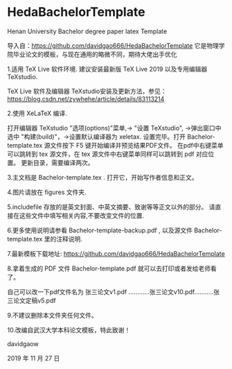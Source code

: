 # HedaBachelorTemplate
Henan University Bachelor degree paper latex Template

导入自：https://github.com/davidgao666/HedaBachelorTemplate
它是物理学院毕业论文的模板，与现在通用的略微不同，期待大佬出手优化

1.适用 TeX Live 软件环境. 建议安装最新版 TeX Live 2019 以及专用编辑器 TeXstudio.

  TeX Live 软件及编辑器 TeXstudio安装及更新方法，参见：https://blog.csdn.net/zywhehe/article/details/83113214

2.使用 XeLaTeX 编译.  

  打开编辑器 TeXstudio "选项(options)"菜单,-> "设置 TeXstudio", ->弹出窗口中选中 "构建(build)"，->设置默认编译器为 xeletax. 
  设置完毕。打开 Bachelor-template.tex 源文件按下 F5 键开始编译并预览结果PDF文件。
  在pdf中右键菜单可以跳转到 tex 源文件，在 tex 源文件中右键菜单同样可以跳转到 pdf 对应位置。
  更新目录，需要编译两次。

3.主文档是 Bachelor-template.tex . 打开它，开始写作者信息和正文。

4.图片请放在 figures 文件夹.

5.includefile 存放的是英文封面、中英文摘要、致谢等等正文以外的部分。
  请直接在这些文件中填写相关内容,不要改变文件的位置.

6.更多使用说明请参看 Bachelor-template-backup.pdf , 以及源文件 Bachelor-template.tex 里的注释说明.

7.最新模板下载地址:
  https://github.com/davidgao666/HedaBachelorTemplate

8.拿着生成的 PDF 文件 Bachelor-template.pdf 就可以去打印或者发给老师看了。
  
  自己可以改一下pdf文件名为 张三论文v1.pdf ............张三论文v10.pdf...........张三论文定稿v5.pdf

9.不建议删除本文件夹任何文件。 

10.改编自武汉大学本科论文模板，特此致谢！

davidgaow 

2019 年 11 月 27 日
